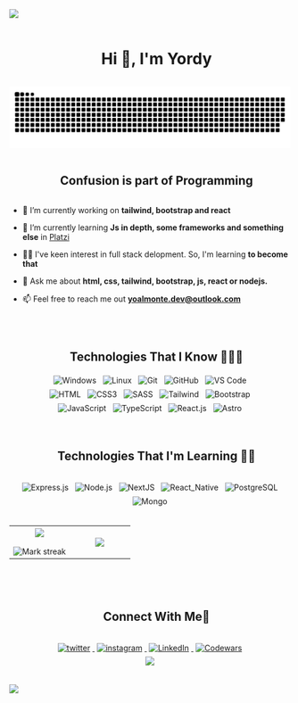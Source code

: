 <!--horizontal divider(gradiant)-->
<img src="https://user-images.githubusercontent.com/73097560/115834477-dbab4500-a447-11eb-908a-139a6edaec5c.gif">

<!--I am ... (start) -->
<!--h1 without bottom border-->
<div id="user-content-toc">
  <ul align="center">
    <summary><h1 style="display: inline-block">Hi 👋, I'm Yordy</h1></summary>
  </ul>
</div>


<!--- snake -->
<div align="center">
  <img  src="https://raw.githubusercontent.com/1999AZZAR/1999AZZAR/bce5acc550e763c4a194b240a629106b43b6e247/resources/img/grid-snake.svg"
       alt="snake" /></a>
</div>


<!--h2 without bottom border-->
<div id="user-content-toc">
  <ul align="center">
    <summary><h2 style="display: inline-block">Confusion is part of Programming</h2></summary>
  </ul>
</div>


<!--Intro (start)-->
- 🔭 I’m currently working on **tailwind, bootstrap and react**

- 🌱 I’m currently learning **Js in depth, some frameworks and something else** in [Platzi](https://platzi.com/p/yordyr06/)

- 👨‍🎓 I've keen interest in full stack delopment. So, I'm learning **to become that**

- 💬 Ask me about **html, css, tailwind, bootstrap, js, react or nodejs.**

- 📫 Feel free to reach me out **yoalmonte.dev@outlook.com**
<!--Intro (end)-->
<!--I am ... (end) -->

<br/>
<br/>

<!--h1 without bottom border-->
<div id="user-content-toc">
  <ul align="center">
    <summary><h2>Technologies That I Know 👨🏻‍💻</h2></summary>
  </ul>
</div>

<div align="center">

<div>
<img height="25" style="margin: 4px;" src="https://img.shields.io/badge/Windows-0078D6?style=for-the-badge&logo=windows&logoColor=white" alt="Windows"/>  
<img height="25" style="margin: 4px" src="https://img.shields.io/badge/Linux-FCC624?style=for-the-badge&logo=linux&logoColor=black" alt="Linux"/>
<img height="25" style="margin: 4px" src="https://img.shields.io/badge/GIT-E44C30?style=for-the-badge&logo=git&logoColor=white" alt="Git"/>
<img height="25" style="margin: 4px" src="https://img.shields.io/badge/GitHub-100000?style=for-the-badge&logo=github&logoColor=white" alt="GitHub"/>
<img height="25" style="margin: 4px" src="https://img.shields.io/badge/Visual_Studio-5C2D91?style=for-the-badge&logo=visual%20studio&logoColor=white" alt="VS Code"/>
 </div>

<div>
<img height="25" style="margin: 4px" src="https://img.shields.io/badge/HTML5-E34F26?style=for-the-badge&logo=html5&logoColor=white" alt="HTML"/>
<img height="25" style="margin: 4px" src="https://img.shields.io/badge/CSS3-1572B6?style=for-the-badge&logo=css3&logoColor=white" alt="CSS3"/>
<img height="25" style="margin: 4px" src="https://img.shields.io/badge/SASS-hotpink.svg?style=for-the-badge&logo=SASS&logoColor=white" alt="SASS"/>
<img height="25" style="margin: 4px" src="https://img.shields.io/badge/Tailwind_CSS-38B2AC?style=for-the-badge&logo=tailwind-css&logoColor=white" alt="Tailwind"/>
<img height="25" style="margin: 4px" src="https://img.shields.io/badge/bootstrap-%23563D7C.svg?style=for-the-badge&logo=bootstrap&logoColor=white" alt="Bootstrap"/>
</div>
  
<div>
<img height="25" style="margin: 4px" src="https://img.shields.io/badge/JavaScript-F7DF1E?style=for-the-badge&logo=javascript&logoColor=black" alt="JavaScript" />
<img height="25" style="margin: 4px" src="https://img.shields.io/badge/TypeScript-007ACC?style=for-the-badge&logo=typescript&logoColor=white" alt="TypeScript"/>
<img height="25" style="margin: 4px" src="https://img.shields.io/badge/React-20232A?style=for-the-badge&logo=react&logoColor=61DAFB" alt="React.js" />
<img height="25" style="margin: 4px" src="https://img.shields.io/badge/Astro-0C1222?style=for-the-badge&logo=astro&logoColor=FDFDFE" alt="Astro" />
</div>
</div>

<br/>

<!--h1 without bottom border-->
<div id="user-content-toc">
  <ul align="center">
    <summary><h2 style="display: inline-block;">Technologies That I'm Learning 👨‍🎓</h2></summary>
  </ul>
</div>
<div align="center">
<img height="25" style="margin: 4px" src="https://img.shields.io/badge/Express.js-404D59?style=for-the-badge" alt="Express.js"/>
<img height="25" style="margin: 4px" src="https://img.shields.io/badge/Node.js-43853D?style=for-the-badge&logo=node.js&logoColor=white" alt="Node.js"/>
<img height="25" style="margin: 4px" src="https://img.shields.io/badge/Next-black?style=for-the-badge&logo=next.js&logoColor=white" alt="NextJS"/>
<img height="25" style="margin: 4px" src="https://img.shields.io/badge/React_Native-20232A?style=for-the-badge&logo=react&logoColor=61DAFB" alt="React_Native"/>
<img height="25" style="margin: 4px" src="https://img.shields.io/badge/PostgreSQL-316192?style=for-the-badge&logo=postgresql&logoColor=white" alt="PostgreSQL"/>
<img height="25" style="margin: 4px" src="https://img.shields.io/badge/MongoDB-%234ea94b.svg?style=for-the-badge&logo=mongodb&logoColor=white" alt="Mongo"/>
</div>
<br/>

<!--- stats -->
<p align="center">
  <!--- stats (start) -->
<table align="center">
<tr border="none">
<td width="50%" align="center">
  
  <img  align="center"  src="https://github-readme-stats.vercel.app/api?username=yordyr06&theme=dark&show_icons=true&count_private=true" />
  <br></br>
  <img  title="🔥 Get streak stats for your profile at git.io/streak-stats" alt="Mark streak" src="https://github-readme-streak-stats.herokuapp.com/?user=yordyr06&theme=dark&hide_border=false" /> 
</td>

<td width="50%" align="center">

  <img  align="center"  src="https://github-readme-stats.anuraghazra1.vercel.app/api/top-langs/?username=yordyr06&theme=dark&hide_border=false&no-bg=true&no-frame=true&langs_count=10"/>
  
  </td>
</tr>
</table>
</p>        
<!--- stats (end) -->

<br/>
<br/>

<!-- Connect with me (start) -->
<!--h2 without bottom border-->
<div id="user-content-toc">
  <ul align="center">
    <summary><h2 style="display: inline-block">Connect With Me🤝</h2></summary>
  </ul>
</div>

<div align="center">
<a href="https://twitter.com/https://twitter.com/yordyr06" target="_blank">
<img height="25" style="margin: 4px" src=https://img.shields.io/badge/twitter-%2300acee.svg?&style=for-the-badge&logo=twitter&logoColor=white alt='twitter'/>
</a>
<a href="https://instagram.com/https://www.instagram.com/yordyr06_/" target="_blank">
<img height="25" style="margin: 4px" src=https://img.shields.io/badge/Instagram-E4405F?style=for-the-badge&logo=instagram&logoColor=white alt='instagram'/>
</a>
<a href="https://linkedin.com/in/https://www.linkedin.com/in/yordy-almonte-5b0783231/" target="_blank">
<img height="25" style="margin: 4px" src="https://img.shields.io/badge/LinkedIn-0077B5?style=for-the-badge&logo=linkedin&logoColor=white" alt='LinkedIn'/>
</a>
<a href="https://www.codewars.com/users/dev_yordy" target="_blank">
<img height="25" style="margin: 4px" src="https://img.shields.io/badge/Codewars-B1361E?style=for-the-badge&logo=codewars&logoColor=grey" alt="Codewars"/>
</a>
</div>

<div align="center">
<img src="https://komarev.com/ghpvc/?username=yordyr06&&style=flat-square" align="center" />
</div>
<!-- Connect with me (end) -->

<br/>
<br/>

<!--horizontal divider(gradiant)-->
<img src="https://user-images.githubusercontent.com/73097560/115834477-dbab4500-a447-11eb-908a-139a6edaec5c.gif">
